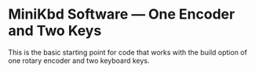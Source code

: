 # MiniKbd Software — One Encoder and Two Keys

This is the basic starting point for code that works with the build option of one rotary encoder and two keyboard keys.
